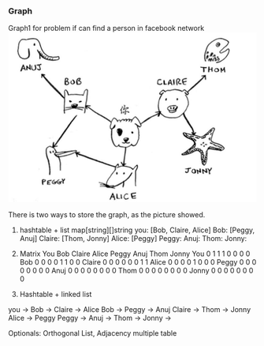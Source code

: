 ### Graph

Graph1 for problem if can find a person in facebook network
![alt text](https://github.com/fooxlj07/grokking-algorithms/blob/master/pictures/graph1.png?raw=true)

There is two ways to store the graph, as the picture showed.

1. hashtable + list
map[string][]string
you: [Bob, Claire, Alice]
Bob: [Peggy, Anuj]
Claire: [Thom, Jonny]
Alice: [Peggy]
Peggy: 
Anuj:
Thom: 
Jonny:

2. Matrix
        You Bob Claire Alice Peggy Anuj Thom Jonny
You      0   1    1      1    0     0     0    0
Bob      0   0    0      0    1     1     0    0
Claire   0   0    0      0    0     0     1    1
Alice    0   0    0      0    1     0     0    0
Peggy    0   0    0      0    0     0     0    0
Anuj     0   0    0      0    0     0     0    0
Thom     0   0    0      0    0     0     0    0
Jonny    0   0    0      0    0     0     0    0

3. Hashtable + linked list

you -> Bob -> Claire -> Alice
Bob -> Peggy -> Anuj
Claire -> Thom -> Jonny
Alice -> Peggy
Peggy -> 
Anuj ->
Thom -> 
Jonny ->

Optionals: Orthogonal List, Adjacency multiple table
